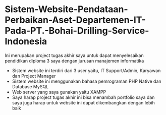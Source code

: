 # Sistem-Website-Pendataan-Perbaikan-Aset-Departemen-IT-Pada-PT.-Bohai-Drilling-Service-Indonesia

Ini merupakan project tugas akhir saya untuk dapat menyelesaikan pendidikan diploma 3 saya dengan jurusan manajemen informatika
- Sistem website ini terdiri dari 3 user yaitu, IT Support/Admin, Karyawan dan Project Manager
- Sistem website ini menggunakan bahasa pemrograman PHP Native dan Database MySQL
- Web server yang saya gunakan yaitu XAMPP
- Saya harap project tugas akhir ini bisa menambah portfolio saya dan saya juga harap untuk website ini dapat dikembangkan dengan lebih baik 
